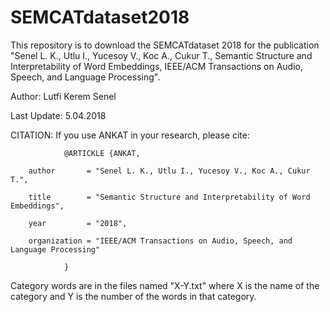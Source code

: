 # SEMCATdataset2018
This repository is to download the SEMCATdataset 2018 for the publication "Senel L. K., Utlu I., Yucesoy V., Koc A., Cukur T., Semantic Structure and Interpretability of Word Embeddings, IEEE/ACM Transactions on Audio, Speech, and Language Processing".

 Author: Lutfi Kerem Senel

 Last Update: 5.04.2018

 CITATION:
 If you use ANKAT in your research, please cite:

                @ARTICKLE {ANKAT,

        author       = "Senel L. K., Utlu I., Yucesoy V., Koc A., Cukur T.",

        title        = "Semantic Structure and Interpretability of Word Embeddings",

        year         = "2018",

        organization = "IEEE/ACM Transactions on Audio, Speech, and Language Processing"

                }



Category words are in the files named "X-Y.txt" where X is the name of the category and Y is the number of the words in that category. 
